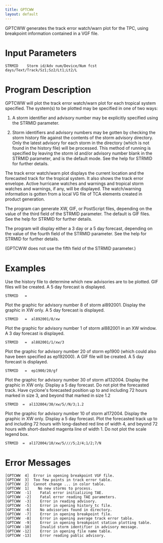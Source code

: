 ```yaml
---
title: GPTCWW
layout: default
---
```


GPTCWW generates the track error watch/warn plot for the TPC, using
breakpoint information contained in a VGF file.


# Input Parameters
 
	STRMID    Storm id/Adv num/Device/Num fcst days/Text/Track/Sz1;Sz2/Lt1;Lt2/L
 
 
# Program Description
 
GPTCWW will plot the track error watch/warn plot for each tropical
system specified.  The system(s) to be plotted may be specified in
one of two ways:

1. A storm identifier and advisory number may be explicitly
 specified using the STRMID parameter.

2. Storm identifiers and advisory numbers may be gotten by
 checking the storm history file against the contents of
 the storm advisory directory.  Only the latest advisory
 for each storm in the directory (which is not found in the
 history file) will be processed.  This method of running is
 specified by leaving the storm id and/or advisory number
 blank in the STRMID parameter, and is the default mode.
 See the help for STRMID for further details.

The track error watch/warn plot displays the current location and
the forecasted track for the tropical system.  It also shows the
track error envelope.  Active hurricane watches and warnings and
tropical storm watches and warnings, if any, will be displayed.
The watch/warning information is gotten from a local VG file of
TCA elements created in product generation.

The program can generate XW, GIF, or PostScript files, depending
on the value of the third field of the STRMID parameter.  The
default is GIF files.  See the help for STRMID for further details.

The program will display either a 3 day or a 5 day forecast,
depending on the value of the fourth field of the STRMID
parameter.  See the help for STRMID for further details.

(GPTCWW does not use the fifth field of the STRMID parameter.)

 
# Examples
 
Use the history file to determine which new advisories are to
	be plotted.  GIF files will be created.  A 5 day forecast
	is displayed.

	STRMID	 =

Plot the graphic for advisory number 8 of storm al892001.
Display the graphic in XW only.  A 5 day forecast is displayed.

	STRMID	 =  al892001/8/xw

Plot the graphic for advisory number 1 of storm al882001 in an
	XW window.  A 3 day forecast is displayed.

	STRMID	 =  al882001/1/xw/3

Plot the graphic for advisory number 20 of storm ep1900 (which
	could also have been specified as ep192000).  A GIF file will be
created.  A 5 day forecast is displayed.

	STRMID   =  ep1900/20/gf

Plot the graphic for advisory number 30 of storm al132004.
Display the graphic in XW only.  Display a 5 day forecast.
Do not plot the forecasted track.  Have cyclone's forecasted
position up to and including 72 hours marked in size 3, and
beyond that marked in size 1.2

    STRMID	=  al132004/30/xw/5//N/3;1.2

Plot the graphic for advisory number 10 of storm al172004.
Display the graphic in XW only.  Display a 5 day forecast.
Plot the forecasted track up to and including 72 hours with
	long-dashed red line of width 4, and beyond 72 hours with
	short-dashed magenta line of width 1.  Do not plot the
scale legend box.

    STRMID	=  al172004/10/xw/5////5;2/4;1/2;7/N

# Error Messages
 
	[GPTCWW  4]  Error in opening breakpoint VGF file.
	[GPTCWW  3]  Too few points in track error table.
	[GPTCWW  2]  Cannot change ... in color table.
	[GPTCWW  1]    No new storms to process.
	[GPTCWW  -1]    Fatal error initializing TAE.
	[GPTCWW  -2]    Fatal error reading TAE parameters.
	[GPTCWW  -3]    Error in reading advisory.
	[GPTCWW  -5]    Error in opening history_tc file.
	[GPTCWW  -6]    No advisories found in directory.
	[GPTCWW  -7]    Error in opening breakpoint file.
	[GPTCWW  -8]    Error in opening average track error table.
	[GPTCWW  -9]    Error in opening breakpoint station plotting table.
	[GPTCWW -10]    Invalid storm identifier in advisory message.
	[GPTCWW -12]    Error in opening file name table.
	[GPTCWW -13]    Error reading public advisory.
